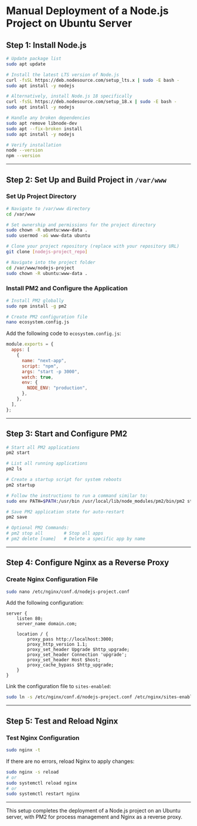 # Manual Deployment of a Node.js Project on Ubuntu Server

## Step 1: Install Node.js

```sh
# Update package list
sudo apt update

# Install the latest LTS version of Node.js
curl -fsSL https://deb.nodesource.com/setup_lts.x | sudo -E bash -
sudo apt install -y nodejs

# Alternatively, install Node.js 18 specifically
curl -fsSL https://deb.nodesource.com/setup_18.x | sudo -E bash -
sudo apt install -y nodejs

# Handle any broken dependencies
sudo apt remove libnode-dev
sudo apt --fix-broken install
sudo apt install -y nodejs

# Verify installation
node --version
npm --version
```

---

## Step 2: Set Up and Build Project in `/var/www`

### Set Up Project Directory

```sh
# Navigate to /var/www directory
cd /var/www

# Set ownership and permissions for the project directory
sudo chown -R ubuntu:www-data .
sudo usermod -aG www-data ubuntu

# Clone your project repository (replace with your repository URL)
git clone [nodejs-project_repo]

# Navigate into the project folder
cd /var/www/nodejs-project
sudo chown -R ubuntu:www-data .
```

### Install PM2 and Configure the Application

```sh
# Install PM2 globally
sudo npm install -g pm2

# Create PM2 configuration file
nano ecosystem.config.js
```

Add the following code to `ecosystem.config.js`:

```js
module.exports = {
  apps: [
    {
      name: "next-app",
      script: "npm",
      args: "start -p 3000",
      watch: true,
      env: {
        NODE_ENV: "production",
      },
    },
  ],
};
```

---

## Step 3: Start and Configure PM2

```sh
# Start all PM2 applications
pm2 start

# List all running applications
pm2 ls

# Create a startup script for system reboots
pm2 startup

# Follow the instructions to run a command similar to:
sudo env PATH=$PATH:/usr/bin /usr/local/lib/node_modules/pm2/bin/pm2 startup systemd -u ubuntu --hp /home/ubuntu

# Save PM2 application state for auto-restart
pm2 save

# Optional PM2 Commands:
# pm2 stop all        # Stop all apps
# pm2 delete [name]   # Delete a specific app by name
```

---

## Step 4: Configure Nginx as a Reverse Proxy

### Create Nginx Configuration File

```sh
sudo nano /etc/nginx/conf.d/nodejs-project.conf
```

Add the following configuration:

```nginx
server {
    listen 80;
    server_name domain.com;

    location / {
        proxy_pass http://localhost:3000;
        proxy_http_version 1.1;
        proxy_set_header Upgrade $http_upgrade;
        proxy_set_header Connection 'upgrade';
        proxy_set_header Host $host;
        proxy_cache_bypass $http_upgrade;
    }
}
```

Link the configuration file to `sites-enabled`:

```sh
sudo ln -s /etc/nginx/conf.d/nodejs-project.conf /etc/nginx/sites-enabled/
```

---

## Step 5: Test and Reload Nginx

### Test Nginx Configuration

```sh
sudo nginx -t
```

If there are no errors, reload Nginx to apply changes:

```sh
sudo nginx -s reload
# or
sudo systemctl reload nginx
# or
sudo systemctl restart nginx
```

---

This setup completes the deployment of a Node.js project on an Ubuntu server, with PM2 for process management and Nginx as a reverse proxy.
